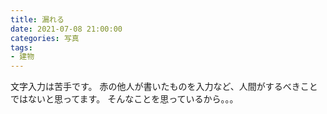 ```yaml
---
title: 漏れる
date: 2021-07-08 21:00:00
categories: 写真
tags:
- 建物
---
```


文字入力は苦手です。
赤の他人が書いたものを入力など、人間がするべきことではないと思ってます。
そんなことを思っているから。。。